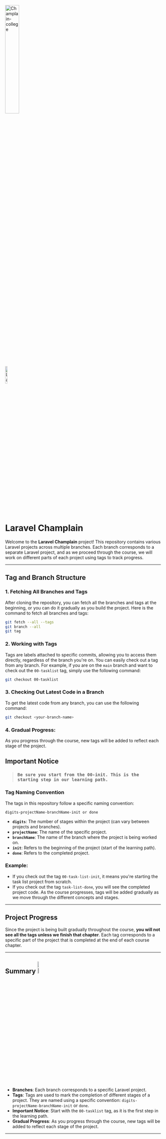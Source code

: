 
<img src="https://champlainsaintlambert.ca/wp-content/uploads/2022/07/logo-without-flag.png" alt="Champlain-college" width="30%" />
</br><img src="https://laravel.com/img/favicon/apple-touch-icon.png" alt="Laravel Logo" width="12%" />

# Laravel Champlain

Welcome to the **Laravel Champlain** project! This repository contains various Laravel projects across multiple branches. Each branch corresponds to a separate Laravel project, and as we proceed through the course, we will work on different parts of each project using tags to track progress.

---
## Tag and Branch Structure
### 1. **Fetching All Branches and Tags**
After cloning the repository, you can fetch all the branches and tags at the beginning, or you can do it gradually as you build the project. Here is the command to fetch all branches and tags:
```sh
git fetch --all --tags
git branch --all 
git tag
```


### 2. **Working with Tags**
Tags are labels attached to specific commits, allowing you to access them directly, regardless of the branch you're on. You can easily check out a tag from any branch.
For example, if you are on the `main` branch and want to check out the `00-tasklist` tag, simply use the following command:
```sh
git checkout 00-tasklist
```
### 3. **Checking Out Latest Code in a Branch**
To get the latest code from any branch, you can use the following command:
```sh
git checkout <your-branch-name>
```
### 4.  **Gradual Progress**: 
As you progress through the course, new tags will be added to reflect each stage of the project.
## Important Notice
> ### **`Be sure you start from the 00-init. This is the starting step in our learning path.`**
### Tag Naming Convention
The tags in this repository follow a specific naming convention:
```
digits-projectName-branchName-init or done
```
- **`digits`**: The number of stages within the project (can vary between projects and branches).
- **`projectName`**: The name of the specific project.
- **`branchName`**: The name of the branch where the project is being worked on.
- **`init`**: Refers to the beginning of the project (start of the learning path).
- **`done`**: Refers to the completed project.
### Example:
- If you check out the tag `00-task-list-init`, it means you're starting the task list project from scratch.
- If you check out the tag `task-list-done`, you will see the completed project code.
As the course progresses, tags will be added gradually as we move through the different concepts and stages.
---
## Project Progress

Since the project is being built gradually throughout the course, **you will not see all the tags unless we finish that chapter**. Each tag corresponds to a specific part of the project that is completed at the end of each course chapter.

---

## Summary <img src="https://laravel.com/img/favicon/safari-pinned-tab.svg" alt="Laravel Logo" width="10%" />
- **Branches**: Each branch corresponds to a specific Laravel project.
- **Tags**: Tags are used to mark the completion of different stages of a project. They are named using a specific convention: `digits-projectName-branchName-init` or `done`.
- **Important Notice**: Start with the `00-tasklist` tag, as it is the first step in the learning path.
- **Gradual Progress**: As you progress through the course, new tags will be added to reflect each stage of the project.

---